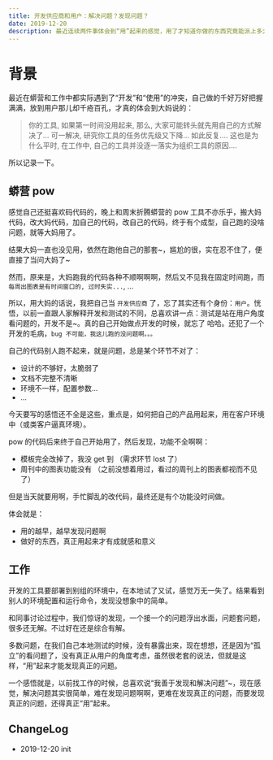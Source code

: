 ```yaml
---
title: 开发供应商和用户：解决问题？发现问题？
date: 2019-12-20
description: 最近连续两件事体会到“用”起来的感觉，用了才知道你做的东西究竟能派上多大用场， 才知道原来还有那么多没想到~
---
```


# 背景

最近在蟒营和工作中都实际遇到了“开发”和“使用”的冲突，自己做的千好万好把握满满，放到用户那儿却千疮百孔，才真的体会到大妈说的：

> 你的工具, 如果第一时间没用起来,
那么, 大家可能转头就先用自己的方式解决了...
可一解决, 研究你工具的任务优先级又下降...
如此反复....
这也是为什么平时, 在工作中, 自己的工具并没逐一落实为组织工具的原因....

所以记录一下。

## 蟒营 pow

感觉自己还挺喜欢码代码的，晚上和周末折腾蟒营的 pow 工具不亦乐乎，搬大妈代码，改大妈代码，加自己的代码，改自己的代码，终于有个成型，自己跑的没啥问题，就等大妈用了。

结果大妈一直也没见用，依然在跑他自己的那套~，尴尬的很，实在忍不住了，便直接了当问大妈了~

然而，原来是，大妈跑我的代码各种不顺啊啊啊，然后又不见我在固定时间跑，而 `每周出图表是有时间窗口的, 过时失实...`, ...

所以，用大妈的话说，我把自己当 `开发供应商` 了，忘了其实还有个身份：`用户`。恍悟，以前一直跟人家解释开发和测试的不同，总喜欢讲一点：测试是站在用户角度看问题的，开发不是~。真的自己开始做点开发的时候，就忘了 哈哈。还犯了一个开发的毛病，`bug 不可能，我这儿跑的没问题啊。。。 `

自己的代码别人跑不起来，就是问题，总是某个环节不对了：
- 设计的不够好，太脆弱了
- 文档不完整不清晰
- 环境不一样，配置参数...
- ...

今天要写的感悟还不全是这些，重点是，如何把自己的产品用起来，用在客户环境中（或类客户逼真环境）。

pow 的代码后来终于自己开始用了，然后发现，功能不全啊啊：

- 模板完全改掉了，我没 get 到 （需求环节 lost 了）
- 周刊中的图表功能没有 （之前没想着用过，看过的周刊上的图表都视而不见了）

但是当天就要用啊，手忙脚乱的改代码，最终还是有个功能没时间做。

体会就是：

- 用的越早，越早发现问题啊
- 做好的东西，真正用起来才有成就感和意义

## 工作

开发的工具要部署到别组的环境中，在本地试了又试，感觉万无一失了。结果看到别人的环境配置和运行命令，发现没想象中的简单。

和同事讨论过程中，我们惊讶的发现，一个接一个的问题浮出水面，问题套问题，很多还无解。不过好在还是综合有解。

多数问题，在我们自己本地测试的时候，没有暴露出来，现在想想，还是因为“孤立”的看问题了，没有真正从用户的角度考虑，虽然很老套的说法，但就是这样，“用”起来才能发现真正的问题。

一个感悟就是，以前找工作的时候，总喜欢说“我善于发现和解决问题”~，现在感觉，解决问题其实很简单，难在发现问题啊啊，更难在发现真正的问题，而要发现真正的问题，还得真正“用”起来。

## ChangeLog
- 2019-12-20 init